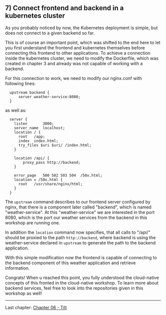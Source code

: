 ## 7) Connect frontend and backend in a kubernetes cluster

As you probably noticed by now, the Kubernetes deployment is simple, but does not connect to a given backend so far.

This is of course an important point, which was shifted to the end here to let you first understand the frontend and kubernetes
themselves before connecting this frontend to other applications. To achieve a connection inside the kubernetes cluster, we
need to modify the Dockerfile, which was created in chapter 3 and already was not capable of working with a backend.

For this connection to work, we need to modify our nginx.conf with following lines:

```
  upstream backend {
      server weather-service:8080;
  }
```

as well as:

```
  server {
    listen       3000;
    server_name  localhost;
    location / {
      root   /app;
      index  index.html;
      try_files $uri $uri/ /index.html;
    }

    location /api/ {
        proxy_pass http://backend;
    }

    error_page   500 502 503 504  /50x.html;
    location = /50x.html {
      root   /usr/share/nginx/html;
    }
  }
```

The `upstream` command describes to our frontend server configured by nginx, that there is a component later called "backend", 
which is named "weather-service". At this "weather-service" we are interested in the port 8080, which is the port our
weather services from the backend in this workshop are running one.

In addition the `location` command now specifies, that all calls to "/api/" should be proxied to the path
`http://backend`, where backend is using the weather-service declared in `upstream` to generate the path to the backend 
application.

With this simple modification now the frontend is capable of connecting to the backend component of this weather application
and retrieve information.

Congrats! When u reached this point, you fully understood the cloud-native concepts of this fronted in the cloud-native 
workshop. To learn more about backend services, feel free to look into the repositories given in this workshop as well!

---
Last chapter: [Chapter 06 - Tilt](chapter-6.md)
